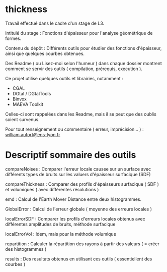 thickness
=========

Travail effectué dans le cadre d'un stage de L3. 

Intitulé du stage : Fonctions d'épaisseur pour l'analyse géométrique de formes.

Contenu du dépôt : Différents outils pour étudier des fonctions d'épaisseur, ainsi que quelques courbes obtenues.

Des Readme ( ou Lisez-moi selon l'humeur ) dans chaque dossier montrent comment se servir des outils ( compilation, prérequis, execution ).

Ce projet utilise quelques outils et librairies, notamment :
- CGAL
- DGtal / DGtalTools
- Binvox
- MAEVA Toolkit

Celles-ci sont rappelées dans les Readme, mais il se peut que des oublis soient survenus.

Pour tout renseignement ou commentaire ( erreur, imprécision... ) : william.aufort@ens-lyon.fr


Descriptif sommaire des outils
==============================

compareNoises : Comparer l'erreur locale causee sur un surface avec différents types de bruits sur les valuers d'épaisseur surfacique (SDF)

compareThickness : Comparer des profils d'épaisseurs surfacique ( SDF ) et volumiques ( avec différentes résolutions )

emd : Calcul de l'Earth Mover Distance entre deux histogrammes.

GlobalError : Calcul de l'erreur globale ( moyenne des erreurs locales )

localErrorSDF : Comparer les profils d'erreurs locales obtenus avec différentes amplitudes de bruits, méthode surfacique

localErrorVol : Idem, mais pour la méthode volumique

repartition : Calculer la répartition des rayons à partir des valeurs ( = créer des histogrammes )

results : Des resultats obtenus en utilisant ces outils ( essentiellent des courbes )

